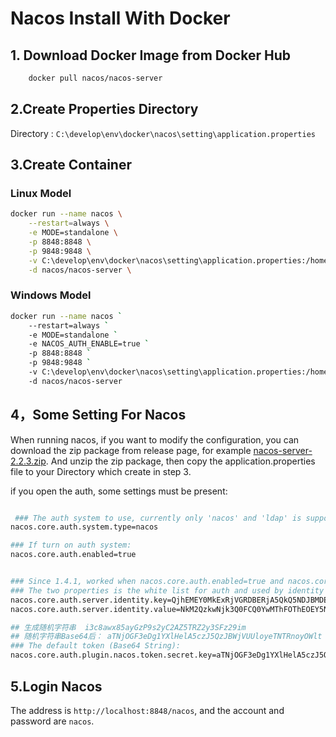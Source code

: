 # Nacos Install With Docker

## 1. Download Docker Image from Docker Hub

```bash
    docker pull nacos/nacos-server
```

## 2.Create Properties Directory

Directory : `C:\develop\env\docker\nacos\setting\application.properties`

## 3.Create Container

### Linux Model

```bash
docker run --name nacos \
    --restart=always \
    -e MODE=standalone \
    -p 8848:8848 \
    -p 9848:9848 \
    -v C:\develop\env\docker\nacos\setting\application.properties:/home/nacos/conf/application.properties \
    -d nacos/nacos-server \
```

### Windows Model

```bash
docker run --name nacos `
    --restart=always `
    -e MODE=standalone `
    -e NACOS_AUTH_ENABLE=true `
    -p 8848:8848 `
    -p 9848:9848 `
    -v C:\develop\env\docker\nacos\setting\application.properties:/home/nacos/conf/application.properties `
    -d nacos/nacos-server
```

## 4，Some Setting For Nacos

 When running nacos, if you want to modify the configuration, you can download the zip package from release page, for example [nacos-server-2.2.3.zip](https://github.com/alibaba/nacos/releases/tag/2.2.3). And unzip the zip package, then copy the application.properties file to your Directory which create in step 3.

 if you open the auth, some settings must be present:

```bash

 ### The auth system to use, currently only 'nacos' and 'ldap' is supported:
nacos.core.auth.system.type=nacos

### If turn on auth system:
nacos.core.auth.enabled=true


### Since 1.4.1, worked when nacos.core.auth.enabled=true and nacos.core.auth.enable.userAgentAuthWhite=false.
### The two properties is the white list for auth and used by identity the request from other server.
nacos.core.auth.server.identity.key=QjhEMEY0MkExRjVGRDBERjA5QkQ5NDJBMDEzMjIzMEI=
nacos.core.auth.server.identity.value=NkM2QzkwNjk3Q0FCQ0YwMThFOThEOEY5NDBEMzNDODI=

## 生成随机字符串  i3c8awx85ayGzP9s2yC2AZ5TRZ2y3SFz29im
## 随机字符串Base64后： aTNjOGF3eDg1YXlHelA5czJ5QzJBWjVUUloyeTNTRnoyOWlt
### The default token (Base64 String):
nacos.core.auth.plugin.nacos.token.secret.key=aTNjOGF3eDg1YXlHelA5czJ5QzJBWjVUUloyeTNTRnoyOWlt

```

## 5.Login Nacos

The address is `http://localhost:8848/nacos`, and the account and password are `nacos`.
